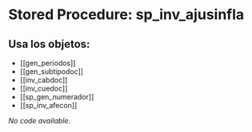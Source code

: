 # Stored Procedure: sp_inv_ajusinfla

## Usa los objetos:
- [[gen_periodos]]
- [[gen_subtipodoc]]
- [[inv_cabdoc]]
- [[inv_cuedoc]]
- [[sp_gen_numerador]]
- [[sp_inv_afecon]]

*No code available.*

